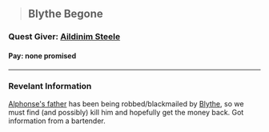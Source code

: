 >## Blythe Begone

### Quest Giver: [Aildinim Steele](../Characters/PCs/Alphonse%20Steele.md#Family)

#### Pay: none promised

***

### Revelant Information
[Alphonse's father](../Characters/PCs/Alphonse%20Steele.md#Family) has been being robbed/blackmailed by [Blythe](../Characters/NPCs/Blythe.md), so we must find (and possibly) kill him and hopefully get the money back.
Got information from a bartender.